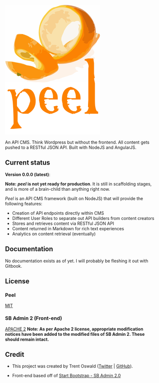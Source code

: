![Peel](/peellogo-75.png?raw=true "Peel")

An API CMS. Think Wordpress but without the frontend. All content gets pushed to a RESTful JSON API. Built with NodeJS and AngularJS.

## Current status

**Version 0.0.0 (latest)**:

**Note:** **_peel_ is not yet ready for production**. It is still in scaffolding stages, and is more of a brain-child than anything right now.

_Peel_ is an API CMS framework (built on NodeJS) that will provide the following features:

- Creation of API endpoints directly within CMS
- Different User Roles to separate out API builders from content creators
- Stores and retrieves content via RESTful JSON API
- Content returned in Markdown for rich text experiences
- Analytics on content retrieval (eventually)

## Documentation

No documentation exists as of yet. I will probably be fleshing it out with Gitbook.

## License

### Peel
[MIT](/LICENSE.peel)
### SB Admin 2 (Front-end)
[APACHE 2](/LICENSE.sbadmin2)
**Note: As per Apache 2 license, appropriate modification notices have been added to the modified files of SB Admin 2. These should remain intact.**

## Credit

- This project was created by Trent Oswald ([Twitter](https://twitter.com/therebelrobot) | [GitHub](https://github.com/therebelrobot)).

- Front-end based off of [Start Bootstrap - SB Admin 2.0](http://startbootstrap.com/sb-admin-v2)